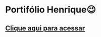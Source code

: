 <h1>Portifólio Henrique😉</h1>
<h2><a href="https://henrique031.github.io">Clique aqui para acessar</a></h2>

